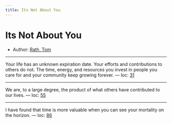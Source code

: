 ```yaml
---
title: Its Not About You
---
```

# Its Not About You

* Author: [Rath, Tom]()









---
Your life has an unknown expiration date. Your efforts and contributions to others do not. The time, energy, and resources you invest in people you care for and your community keep growing forever. — loc: [31]()

---
We are, to a large degree, the product of what others have contributed to our lives. — loc: [55]()

---
I have found that time is more valuable when you can see your mortality on the horizon. — loc: [86]()


